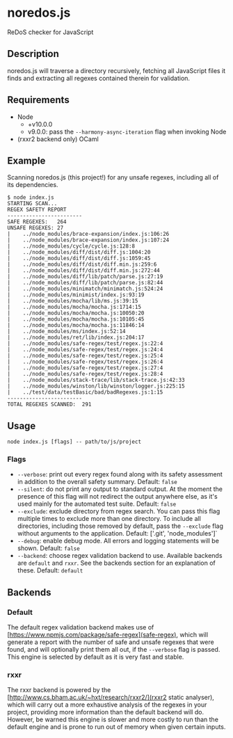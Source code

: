 # noredos.js

ReDoS checker for JavaScript

## Description

noredos.js will traverse a directory recursively, fetching all JavaScript files it finds and extracting all regexes contained therein for validation.

## Requirements

* Node
    * +v10.0.0
    * v9.0.0: pass the `--harmony-async-iteration` flag when invoking Node
* (rxxr2 backend only) OCaml

## Example

Scanning noredos.js (this project!) for any unsafe regexes, including all of its dependencies.

```
$ node index.js
STARTING SCAN...
REGEX SAFETY REPORT
------------------------
SAFE REGEXES:   264
UNSAFE REGEXES: 27
|    ../node_modules/brace-expansion/index.js:106:26
|    ../node_modules/brace-expansion/index.js:107:24
|    ../node_modules/cycle/cycle.js:128:8
|    ../node_modules/diff/dist/diff.js:1004:20
|    ../node_modules/diff/dist/diff.js:1059:45
|    ../node_modules/diff/dist/diff.min.js:259:6
|    ../node_modules/diff/dist/diff.min.js:272:44
|    ../node_modules/diff/lib/patch/parse.js:27:19
|    ../node_modules/diff/lib/patch/parse.js:82:44
|    ../node_modules/minimatch/minimatch.js:524:24
|    ../node_modules/minimist/index.js:93:19
|    ../node_modules/mocha/lib/ms.js:39:15
|    ../node_modules/mocha/mocha.js:1714:15
|    ../node_modules/mocha/mocha.js:10050:20
|    ../node_modules/mocha/mocha.js:10105:45
|    ../node_modules/mocha/mocha.js:11846:14
|    ../node_modules/ms/index.js:52:14
|    ../node_modules/ret/lib/index.js:204:17
|    ../node_modules/safe-regex/test/regex.js:22:4
|    ../node_modules/safe-regex/test/regex.js:24:4
|    ../node_modules/safe-regex/test/regex.js:25:4
|    ../node_modules/safe-regex/test/regex.js:26:4
|    ../node_modules/safe-regex/test/regex.js:27:4
|    ../node_modules/safe-regex/test/regex.js:28:4
|    ../node_modules/stack-trace/lib/stack-trace.js:42:33
|    ../node_modules/winston/lib/winston/logger.js:225:15
|    ../test/data/testBasic/bad/badRegexes.js:1:15
------------------------
TOTAL REGEXES SCANNED:  291
```

## Usage

```
node index.js [flags] -- path/to/js/project
```

### Flags

* `--verbose`: print out every regex found along with its safety assessment in addition to the overall safety summary. Default: `false`
* `--silent`: do not print any output to standard output. At the moment the presence of this flag will not redirect the output anywhere else, as it's used mainly for the automated test suite. Default: `false`
* `--exclude`: exclude directory from regex search. You can pass this flag multiple times to exclude more than one directory. To include all directories, including those removed by default, pass the `--exclude` flag without arguments to the application. Default: ['.git', 'node_modules']`
* `--debug`: enable debug mode. All errors and logging statements will be shown. Default: `false`
* `--backend`: choose regex validation backend to use. Available backends are `default` and `rxxr`. See the backends section for an explanation of these. Default: `default`

## Backends

### Default

The default regex validation backend makes use of [https://www.npmjs.com/package/safe-regex](safe-regex), which will generate a report with the number of safe and unsafe regexes that were found, and will optionally print them all out, if the `--verbose` flag is passed. This engine is selected by default as it is very fast and stable.

### rxxr

The rxxr backend is powered by the [http://www.cs.bham.ac.uk/~hxt/research/rxxr2/](rxxr2 static analyser), which will carry out a more exhaustive analysis of the regexes in your project, providing more information than the default backend will do. However, be warned this engine is slower and more costly to run than the default engine and is prone to run out of memory when given certain inputs.

